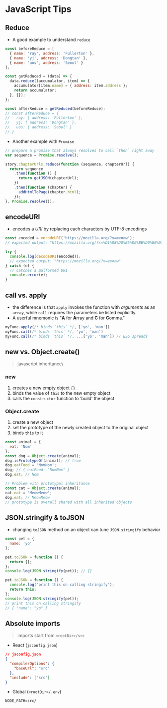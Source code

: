 # JavaScript Tips

## Reduce

- A good example to understand `reduce`

```javascript
const beforeReduce = [
  { name: 'ray', address: 'Fullerton' },
  { name: 'yj', address: 'Dongtan' },
  { name: 'uos', address: 'Seoul' }
];

const getReduced = (data) => {
  data.reduce((accumulator, item) => {
    accumulator[item.name] = { address: item.address };
    return accumulator;
  }, {});
};

const afterReduce = getReduced(beforeReduce);
// const afterReduce = {
//   ray: { address: 'Fullerton' },
//   yj: { address: 'Dongtan' },
//   uos: { address: 'Seoul' }
// }
```

- Another example with `Promise`

```javascript
// prepare a promise that always resolves to call `then` right away
var sequence = Promise.resolve();

story.chapterUrls.reduce(function (sequence, chapterUrl) {
  return sequence
    .then(function () {
      return getJSON(chapterUrl);
    })
    .then(function (chapter) {
      addHtmlToPage(chapter.html);
    });
}, Promise.resolve());
```

## encodeURI

- encodes a _URI_ by replacing each characters by UTF-8 encodings

```javascript
const encoded = encodeURI('https://mozilla.org/?x=шеллы');
// expected output: "https://mozilla.org/?x=%D1%88%D0%B5%D0%BB%D0%BB%D1%8B"

try {
  console.log(decodeURI(encoded));
  // expected output: "https://mozilla.org/?x=шеллы"
} catch (e) {
  // catches a malformed URI
  console.error(e);
}
```

## call vs. apply

- the difference is that `apply` invokes the function with _arguments_ as an `array`, while `call` requires the parameters be listed explicitly.
- A userful mnemonic is "**A** for **A**rray and **C** for **C**omma."

```javascript
myFunc.apply(/* binds `this` */, ['yo', 'man'])
myFunc.call(/* binds `this` */, 'yo', 'man')
myFunc.call(/* binds `this` */, ...['yo', 'man']) // ES6 spreads
```

## new vs. Object.create()

> javascript inheritance\

### new

1. creates a new empty object `{}`
2. binds the value of `this` to the new empty object
3. calls the `constructor` function to 'build' the object

### Object.create

1. create a new object
2. set the prototype of the newly created object to the original object
3. binds `this` to it

```javascript
const animal = {
  eat: 'Nom'
};
const dog = Object.create(animal);
dog.isPrototypeOf(animal); // true
dog.eatFood = 'NomNom';
dog; // { eatFood: "NomNom" }
dog.eat; // Nom

// Problem with prototypal inheritance
const cat = Object.create(animal);
cat.eat = 'MeowMeow';
dog.eat; // MeowMeow
// prototype is overall shared with all inherited objects
```

## JSON.stringify & toJSON

- changing `toJSON` method on an object can tune `JSON.stringify` behavior

```javascript
const pet = {
  name: 'yo'
};

pet.toJSON = function () {
  return {};
};
console.log(JSON.stringify(pet)); // {}

pet.toJSON = function () {
  console.log('print this on calling stringify');
  return this;
};
console.log(JSON.stringify(pet));
// print this on calling stringify
// { "name": "yo" }
```

## Absolute imports

> imports start from `<rootDir>/src`

- React (`jsconfig.json`)

```json
// jsconfig.json
{
  "compilerOptions": {
    "baseUrl": "src"
  },
  "include": ["src"]
}
```

- Global (`<rootDir>/.env`)

```env
NODE_PATH=src/
```
